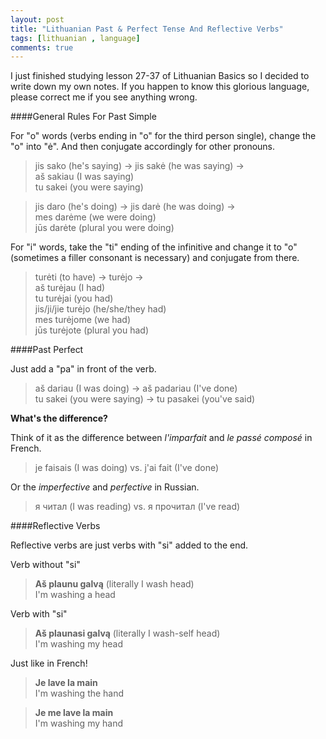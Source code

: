 ```yaml
---
layout: post
title: "Lithuanian Past & Perfect Tense And Reflective Verbs"
tags: [lithuanian , language]
comments: true
---
```


I just finished studying lesson 27-37 of Lithuanian Basics so I decided to write down my own notes. If you happen to know this glorious language, please correct me if you see anything wrong.

####General Rules For Past Simple

For "o" words (verbs ending in "o" for the third person single), change the "o" into "ė". And then conjugate accordingly for other pronouns.

>jis sako (he's saying) -> jis sakė (he was saying) -> <br>
aš sakiau (I was saying) <br>
tu sakei (you were saying)

>jis daro (he's doing) -> jis darė (he was doing) -> <br>
mes darėme (we were doing) <br>
 jūs darėte (plural you were doing)

For "i" words, take the "ti" ending of the infinitive and change it to "o" (sometimes a filler consonant is necessary) and conjugate from there.

>turėti (to have) -> turėjo -> <br>
aš turėjau (I had) <br>
tu turėjai (you had)<br>
jis/ji/jie turėjo (he/she/they had)<br>
mes turėjome (we had)<br>
jūs turėjote (plural you had)<br>


####Past Perfect

Just add a "pa" in front of the verb.

>aš dariau (I was doing) -> aš padariau (I've done) <br>
tu sakei (you were saying) -> tu pasakei (you've said)


**What's the difference?**

Think of it as the difference between *l'imparfait* and *le passé composé* in French.

>je faisais (I was doing) vs. j'ai fait (I've done)

Or the *imperfective* and *perfective* in Russian.

>я читал (I was reading) vs. я прочитал (I've read)

####Reflective Verbs

Reflective verbs are just verbs with "si" added to the end.

Verb without "si"

> **Aš plaunu galvą** (literally I wash head) <br>
I'm washing a head

Verb with "si"

> **Aš plaunasi galvą** (literally I wash-self head) <br>
I'm washing my head

Just like in French!

> **Je lave la main** <br>
I'm washing the hand

> **Je me lave la main** <br>
I'm washing my hand
